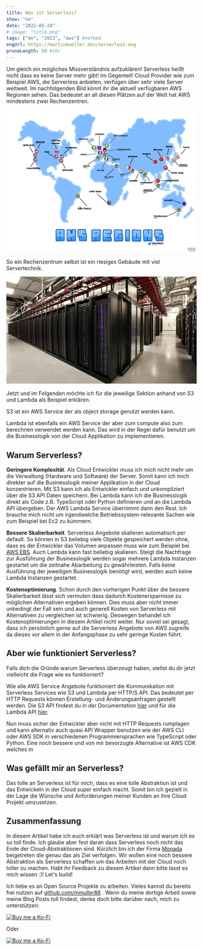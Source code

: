 ```yaml
---
title: Was ist Serverless?
show: "no"
date: "2022-05-24"
# image: "title.png"
tags: ["de", "2022", "aws"] #nofeed
engUrl: https://martinmueller.dev/serverless-eng
pruneLength: 50 #ihr
---
```


Um gleich ein mögliches Missverständnis aufzuklären! Serverless heißt nicht dass es keine Server mehr gibt! Im Gegenteil! Cloud Provider wie zum Beispiel AWS, die Serverless anbieten, verfügen über sehr viele Server weltweit. Im nachfolgenden Bild könnt ihr die aktuell verfügbaren AWS Regionen sehen. Das bedeutet an all diesen Plätzen auf der Welt hat AWS mindestens zwei Rechenzentren.

![regions](https://raw.githubusercontent.com/mmuller88/mmblog/master/content/serverless/regions.jpeg)

So ein Rechenzentrum selbst ist ein riesiges Gebäude mit viel Servertechnik.

![servercenter](https://raw.githubusercontent.com/mmuller88/mmblog/master/content/serverless/servercenter.png)

Jetzt und im Folgenden möchte ich für die jeweilige Sektion anhand von S3 und Lambda als Beispiel erklären.

S3 ist ein AWS Service der als object storage genutzt werden kann.

Lambda ist ebenfalls ein AWS Service der aber zum compute also zum berechnen verwendet werden kann. Das wird in der Regel dafür benutzt um die Businesslogik von der Cloud Applikation zu implementieren.

## Warum Serverless?

**Geringere Komplexität**. Als Cloud Entwickler muss ich mich nicht mehr um die Verwaltung (Hardware und Software) der Server. Somit kann ich mich direkter auf die Businesslogik meiner Applikation in der Cloud konzentrieren.
Mit S3 kann ich als Entwickler einfach und unkompliziert über die S3 API Daten speichern. Bei Lambda kann ich die Businesslogik direkt als Code z.B. TypeScript oder Python definieren und an die Lambda API übergeben. Der AWS Lambda Service übernimmt dann den Rest. Ich brauche mich nicht um irgendwelche Betriebssystem-relevante Sachen wie zum Beispiel bei Ec2 zu kümmern.

**Bessere Skalierbarkeit**. Serverless Angebote skalieren automatisch per default. So können in S3 beliebig viele Objekte gespeichert werden ohne, dass es der Entwickler das Volumen anpassen muss wie zum Beispiel bei [AWS EBS](https://docs.aws.amazon.com/AWSEC2/latest/UserGuide/AmazonEBS.html). Auch Lambda kann fast beliebig skalieren. Steigt die Nachfrage zur Ausführung der Businesslogik werden sogar mehrere Lambda Instanzen gestartet um die zeitnahe Abarbeitung zu gewährleisten. Falls keine Ausführung der jeweiligen Businesslogik benötigt wird, werden auch keine Lambda Instanzen gestartet.

**Kostenoptimierung**. Schon durch den vorherigen Punkt über die bessere Skalierbarkeit lässt sich vermuten dass dadurch Kostenersparnisse zu möglichen Alternativen ergeben können. Dies muss aber nicht immer unbedingt der Fall sein und auch generell Kosten von Serverless mit Alternativen zu vergleichen ist schwierig. Deswegen behandel ich Kostenoptimierungen in diesem Artikel nicht weiter. Nur soviel sei gesagt, dass ich persönlich gerne auf die Serverless Angebote von AWS zugreife da dieses vor allem in der Anfangsphase zu sehr geringe Kosten führt.

## Aber wie funktioniert Serverless?

Falls dich die Gründe warum Serverless überzeugt haben, stellst du dir jetzt vielleicht die Frage wie es funktioniert?

Wie alle AWS Service Angebote funktioniert die Kommunikation mit Serverless Services wie S3 und Lambda per HTTP/S API. Das bedeutet per HTTP Requests können Erstellung- und Änderungsanfragen gestellt werden. Die S3 API findest du in der Documentation [hier](https://docs.aws.amazon.com/AmazonS3/latest/API/Welcome.html) und für die Lambda API [hier](https://docs.aws.amazon.com/lambda/latest/dg/API_Reference.html).

Nun muss sicher der Entwickler aber nicht mit HTTP Requests rumplagen und kann alternativ auch quasi API Wrapper benutzen wie der AWS CLI oder AWS SDK in verschiedenen Programmiersprachen wie TypeScript oder Python. Eine noch bessere und von mir bevorzugte Alternative ist AWS CDK welches m

## Was gefällt mir an Serverless?

Das tolle an Serverless ist für mich, dass es eine tolle Abstraktion ist und das Entwickeln in der Cloud super einfach macht. Somit bin ich gezielt in der Lage die Wünsche und Anforderungen meiner Kunden an ihre Cloud Projekt umzusetzen.

## Zusammenfassung

In diesem Artikel habe ich euch erklärt was Serverless ist und warum ich es so toll finde. Ich glaube aber fest daran dass Serverless noch nicht das Ende der Cloud-Abstraktionen sind. Kürzlich bin ich der Firma [Monada](https://www.linkedin.com/company/monadahq/about/) beigetreten die genau das als Ziel verfolgen. Wir wollen eine noch bessere Abstraktion als Serverless schaffen um das Arbeiten mit der Cloud noch toller zu machen. Habt ihr Feedback zu diesem Artikel dann bitte lasst es mich wissen :)! Let's build!

Ich liebe es an Open Source Projekte zu arbeiten. Vieles kannst du bereits frei nutzen auf [github.com/mmuller88](https://github.com/mmuller88) . Wenn du meine dortige Arbeit sowie meine Blog Posts toll findest, denke doch bitte darüber nach, mich zu unterstützen:

[![Buy me a Ko-Fi](https://storage.ko-fi.com/cdn/useruploads/png_d554a01f-60f0-4969-94d1-7b69f3e28c2fcover.jpg?v=69a332f2-b808-4369-8ba3-dae0d1100dd4)](https://ko-fi.com/T6T1BR59W)

Oder

[![Buy me a Ko-Fi](https://theastrologypodcast.com/wp-content/uploads/2015/06/become-my-patron-05.jpg)](https://www.patreon.com/bePatron?u=29010217)
